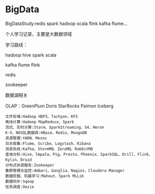 # BigData
BigDataStudy:redis spark hadoop scala flink kafka flume...



个人学习记录，主要是大数据领域

学习路线：

hadoop hive spark scala 

kafka flume flink

redis

zookeeper

数据湖相关

OLAP：GreenPlum Doris StarRocks Paimon Iceberg





```
文件存储:Hadoop HDFS、Tachyon、KFS
离线计算:Hadoop MapReduce、Spark
流式、实时计算:Storm、SparkStreaming、S4、Heron
K-V、NOSQL数据库:HBase、Redis、MongoDB
资源管理:YARN、Mesos
日志收集:Flume、Scribe、Logstash、Kibana
消息系统:Kafka、StormMQ、ZeroMQ、RabbitMQ
查询分析:Hive、lmpala、Pig、Presto、Phoenix、SparkSQL、Drill、Flink、Kylin、Druid
分布式协调服务:Zookeeper
集群管理与监控:Ambari、Ganglia、Nagios、Cloudera Manager
数据挖掘、机器学习:Mahout、Spark MLLib
数据同步:Sqoop
任务调度:Oozie
```


